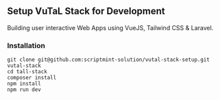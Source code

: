 ## Setup VuTaL Stack for Development

Building user interactive Web Apps using VueJS, Tailwind CSS & Laravel.

### Installation

```
git clone git@github.com:scriptmint-solution/vutal-stack-setup.git vutal-stack
cd tall-stack
composer install
npm install
npm run dev
```